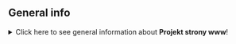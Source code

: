 
## General info
<details>
<summary>Click here to see general information about <b>Projekt strony www</b>!</summary>
Aby uruchomić projekt w usłudze Azure Web Static Apps, wykorzystaj rozszerzenie w VSC i wyślij pliki projektowe do usługi aby zobaczyć działającę stronę
</details>
